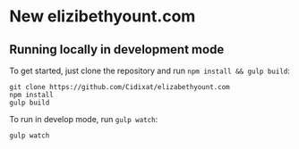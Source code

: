 # New elizibethyount.com

## Running locally in development mode

To get started, just clone the repository and run `npm install && gulp build`:

    git clone https://github.com/Cidixat/elizabethyount.com
    npm install
    gulp build

To run in develop mode, run `gulp watch`:

    gulp watch
